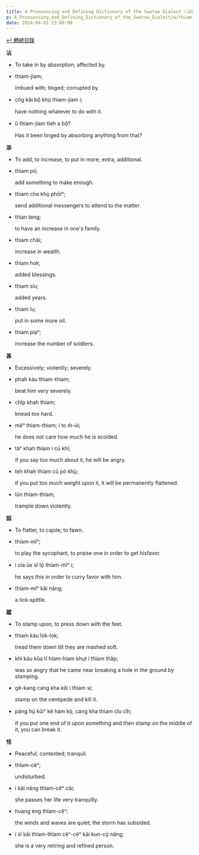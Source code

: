 ```yaml
---
title: A Pronouncing and Defining Dictionary of the Swatow Dialect (汕頭方言音義字典) / thiam
p: A_Pronouncing_and_Defining_Dictionary_of_the_Swatow_Dialect/w/thiam
date: 2024-04-01 23:00:00
---
```


[↩️ 轉總目錄](/A_Pronouncing_and_Defining_Dictionary_of_the_Swatow_Dialect)


**沾**
- To take in by absorption; affected by.

- thiam-jíam;

  imbued with; tinged; corrupted by.

- cn̂g kâi bô̤ khṳ̀ thiam-jíam i;

  have nothing whatever to do with it.

- ŭ thiam-jíam tîeh a bô̤?

  Has it been tinged by absorbing anything from that?

**添**
- To add, to increase, to put in more; extra, additional.

- thiam pó;

  add something to make enough.

- thiam che khṳ̀ phōiⁿ;

  send additional messengers to attend to the matter.

- thian teng;

  to have an increase in one's family.

- thiam châi;

  increase in wealth.

- thiam hok;

  added blessings.

- thiam sīu;

  added years.

- thiam îu;

  put in some more oil.

- thiam piaⁿ;

  increase the number of soldiers.

**甚**
- Excessively; violently; severely.

- phah kàu thíam-thíam;

  beat him very severely.

- chîp khah thíam;

  knead too hard.

- mēⁿ thíam-thíam; i to m̄-ùi;

  he does not care how much he is scolded.

- tàⁿ khah thíam i cū khì;

  if you say too much about it, he will be angry.

- teh khah thíam cū pó khṳ̀;

  if you put too much weight upon it, it will be permanently flattened.

- lūn thíam-thíam;

  trample down violently.

**諂**
- To flatter, to cajole; to fawn.

- thíam-mĭⁿ;

  to play the sycophant, to praise one in order to get hisfavor.

- i cía ūe sĭ tó̤ thíam-mĭⁿ i;

  he says this in order to curry favor with him.

- thíam-mĭⁿ kâi nâng;

  a lick-spittle.

**蹴**
- To stamp upon; to press down with the feet.

- thìam kàu lok-lok;

  tread them down till they are mashed soft.

- khì kàu kŭa tī híam-híam khṳt i thìam thâp;

  was so angry that he came near breaking a hole in the ground by stamping.

- gê-kang cang kha kâi i thìam sí;

  stamp on the centipede and kill it.

- pàng hṳ́ kûiⁿ kĕ hám kò̤, cang kha thìam cĭu cîh;

  if you put one end of it upon something and then stamp on the middle of it, you can break it.

**恬**
- Peaceful; contented; tranquil.

- thîam-cĕⁿ;

  undisturbed.

- i kâi nâng thîam-cĕⁿ căi;

  she passes her life very tranquilly.

- huang éng thîam-cĕⁿ;

  the winds and waves are quiet; the storm has subsided.

- i sĭ kâi thîam-thîam cĕⁿ-cĕⁿ kâi kun-cṳ́ nâng;

  she is a very retiring and refined person.